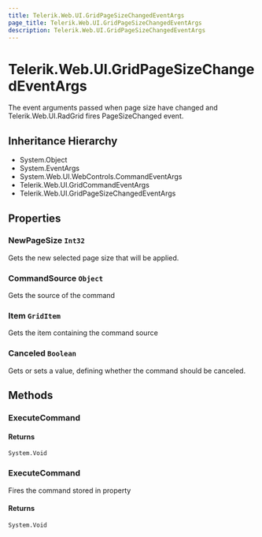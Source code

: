 ```yaml
---
title: Telerik.Web.UI.GridPageSizeChangedEventArgs
page_title: Telerik.Web.UI.GridPageSizeChangedEventArgs
description: Telerik.Web.UI.GridPageSizeChangedEventArgs
---
```


# Telerik.Web.UI.GridPageSizeChangedEventArgs

The event arguments passed when page size have changed and Telerik.Web.UI.RadGrid fires PageSizeChanged event.

## Inheritance Hierarchy

* System.Object
* System.EventArgs
* System.Web.UI.WebControls.CommandEventArgs
* Telerik.Web.UI.GridCommandEventArgs
* Telerik.Web.UI.GridPageSizeChangedEventArgs

## Properties

###  NewPageSize `Int32`

Gets the new selected page size that will be applied.

###  CommandSource `Object`

Gets the source of the command

###  Item `GridItem`

Gets the item containing the command source

###  Canceled `Boolean`

Gets or sets a value, defining whether the command should be canceled.

## Methods

###  ExecuteCommand

#### Returns

`System.Void` 

###  ExecuteCommand

Fires the command stored in 
                property

#### Returns

`System.Void` 

